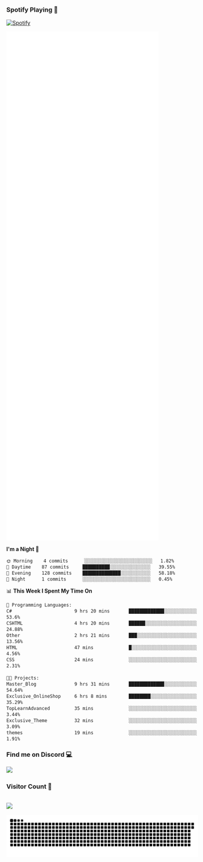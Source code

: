 ### Spotify Playing 🎵
[![Spotify](https://spotify-livestats-callme-milad.vercel.app/api/spotify)](https://open.spotify.com/user/314mrt6dxn5cqoxklh3thbwlr6by)

<img align="center" src="/github-metrics.svg" alt="Metrics" width="400">

<!--START_SECTION:waka-->
**I'm a Night 🦉** 

```text
🌞 Morning    4 commits      ░░░░░░░░░░░░░░░░░░░░░░░░░   1.82% 
🌆 Daytime    87 commits     ██████████░░░░░░░░░░░░░░░   39.55% 
🌃 Evening    128 commits    ██████████████░░░░░░░░░░░   58.18% 
🌙 Night      1 commits      ░░░░░░░░░░░░░░░░░░░░░░░░░   0.45%

```


📊 **This Week I Spent My Time On** 

```text
💬 Programming Languages: 
C#                       9 hrs 20 mins       █████████████░░░░░░░░░░░░   53.6% 
CSHTML                   4 hrs 20 mins       ██████░░░░░░░░░░░░░░░░░░░   24.88% 
Other                    2 hrs 21 mins       ███░░░░░░░░░░░░░░░░░░░░░░   13.56% 
HTML                     47 mins             █░░░░░░░░░░░░░░░░░░░░░░░░   4.56% 
CSS                      24 mins             ░░░░░░░░░░░░░░░░░░░░░░░░░   2.31%

🐱‍💻 Projects: 
Master_Blog              9 hrs 31 mins       █████████████░░░░░░░░░░░░   54.64% 
Exclusive_OnlineShop     6 hrs 8 mins        ████████░░░░░░░░░░░░░░░░░   35.29% 
TopLearnAdvanced         35 mins             ░░░░░░░░░░░░░░░░░░░░░░░░░   3.44% 
Exclusive_Theme          32 mins             ░░░░░░░░░░░░░░░░░░░░░░░░░   3.09% 
themes                   19 mins             ░░░░░░░░░░░░░░░░░░░░░░░░░   1.91%

```


<!--END_SECTION:waka-->

### Find me on Discord 💻
<a href="https://discord.gg/t35EjYprS6" rel="nofollow"> 
  <img src="https://discord.c99.nl/widget/theme-3/977957889358573609.png" data-canonical-src="https://discord.c99.nl/widget/theme-3/977957889358573609.png" style="max-width: 100%;"></a>

### Visitor Count 🔢
<p align="left"> 
  <br>
  <img src="https://profile-counter.glitch.me/callme-devil/count.svg" />
</p>

<img src="https://github.com/callme-devil/callme-devil/blob/output/github-contribution-grid-snake.svg" alt="snake" style="max-width: 100%;">
